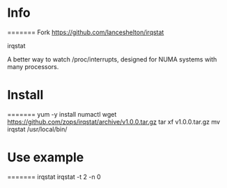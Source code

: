 # Info
=======
Fork https://github.com/lanceshelton/irqstat

irqstat


A better way to watch /proc/interrupts, designed for NUMA systems with many processors.

# Install
=======
yum -y install numactl
wget https://github.com/zops/irqstat/archive/v1.0.0.tar.gz
tar xf v1.0.0.tar.gz
mv irqstat /usr/local/bin/

# Use example
=======
irqstat 
irqstat -t 2 -n 0
